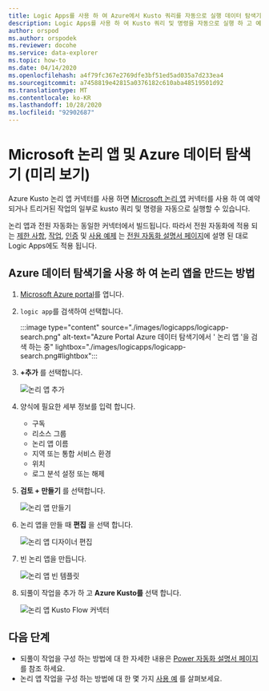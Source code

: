 ```yaml
---
title: Logic Apps를 사용 하 여 Azure에서 Kusto 쿼리를 자동으로 실행 데이터 탐색기
description: Logic Apps를 사용 하 여 Kusto 쿼리 및 명령을 자동으로 실행 하 고 예약 하는 방법에 대해 알아봅니다.
author: orspod
ms.author: orspodek
ms.reviewer: docohe
ms.service: data-explorer
ms.topic: how-to
ms.date: 04/14/2020
ms.openlocfilehash: a4f79fc367e2769dfe3bf51ed5ad035a7d233ea4
ms.sourcegitcommit: a7458819e42815a0376182c610aba48519501d92
ms.translationtype: MT
ms.contentlocale: ko-KR
ms.lasthandoff: 10/28/2020
ms.locfileid: "92902687"
---
```

# <a name="microsoft-logic-app-and-azure-data-explorer-preview"></a>Microsoft 논리 앱 및 Azure 데이터 탐색기 (미리 보기)

Azure Kusto 논리 앱 커넥터를 사용 하면 [Microsoft 논리 앱](/azure/logic-apps/logic-apps-what-are-logic-apps) 커넥터를 사용 하 여 예약 되거나 트리거된 작업의 일부로 kusto 쿼리 및 명령을 자동으로 실행할 수 있습니다.

논리 앱과 전원 자동화는 동일한 커넥터에서 빌드됩니다. 따라서 전원 자동화에 적용 되는 [제한 사항](../../flow.md#limitations), [작업](../../flow.md#flow-actions), [인증](../../flow.md#authentication) 및 [사용 예제](../../flow-usage.md) 는 [전원 자동화 설명서 페이지](../../flow.md)에 설명 된 대로 Logic Apps에도 적용 됩니다.

## <a name="how-to-create-a-logic-app-with-azure-data-explorer"></a>Azure 데이터 탐색기을 사용 하 여 논리 앱을 만드는 방법

1. [Microsoft Azure portal](https://ms.portal.azure.com/)를 엽니다. 
1. `logic app`를 검색하여 선택합니다.

    :::image type="content" source="./images/logicapps/logicapp-search.png" alt-text="Azure Portal Azure 데이터 탐색기에서 ' 논리 앱 '을 검색 하는 중" lightbox="./images/logicapps/logicapp-search.png#lightbox":::

1. **+추가** 를 선택합니다.

    ![논리 앱 추가](./Images/logicapps/logicapp-add.png)

1. 양식에 필요한 세부 정보를 입력 합니다.
    * 구독
    * 리소스 그룹
    * 논리 앱 이름
    * 지역 또는 통합 서비스 환경
    * 위치
    * 로그 분석 설정 또는 해제
1. **검토 + 만들기** 를 선택합니다.

    ![논리 앱 만들기](./Images/logicapps/logicapp-create-new.png)

1. 논리 앱을 만들 때 **편집** 을 선택 합니다.

    ![논리 앱 디자이너 편집](./Images/logicapps/logicapp-editdesigner.png "logicapp-editdesigner")

1. 빈 논리 앱을 만듭니다.

    ![논리 앱 빈 템플릿](./Images/logicapps/logicapp-blanktemplate.png "logicapp-blanktemplate")

1. 되풀이 작업을 추가 하 고 **Azure Kusto를** 선택 합니다.

    ![논리 앱 Kusto Flow 커넥터](./Images/logicapps/logicapp-kustoconnector.png "logicapp-kustoconnector")

## <a name="next-steps"></a>다음 단계

* 되풀이 작업을 구성 하는 방법에 대 한 자세한 내용은 [Power 자동화 설명서 페이지](../../flow.md) 를 참조 하세요.
* 논리 앱 작업을 구성 하는 방법에 대 한 몇 가지 [사용 예](../../flow-usage.md) 를 살펴보세요.
